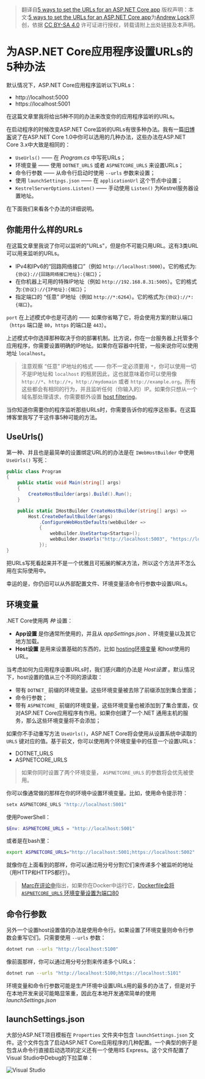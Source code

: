 > 翻译自[5 ways to set the URLs for an ASP.NET Core app](https://andrewlock.net/5-ways-to-set-the-urls-for-an-aspnetcore-app/)
> 版权声明：本文:[5 ways to set the URLs for an ASP.NET Core app](https://andrewlock.net/5-ways-to-set-the-urls-for-an-aspnetcore-app/)为[Andrew Lock](https://andrewlock.net/about/)原创，依据 [CC BY-SA 4.0](https://creativecommons.org/licenses/by-sa/4.0/) 许可证进行授权，转载请附上出处链接及本声明。


# 为ASP.NET Core应用程序设置URLs的5种办法

默认情况下，ASP.NET Core应用程序监听以下URLs：
* http://localhost:5000
* https://localhost:5001

在这篇文章里我将给出5种不同的办法来改变你的应用程序监听的URLs。

在启动程序的时候改变ASP.NET Core监听的URLs有很多种办法。我有一篇[旧博客](https://andrewlock.net/configuring-urls-with-kestrel-iis-and-iis-express-with-asp-net-core/)说了在ASP.NET Core 1.0中你可以选用的几种办法，这些办法在ASP.NET Core 3.x中大致是相同的：

* `UseUrls()` —— 在 *Program.cs* 中写死URLs；
* 环境变量 —— 使用 `DOTNET_URLS` 或者 `ASPNETCORE_URLS` 来设置URLs；
* 命令行参数 —— 从命令行启动时使用 `--urls` 参数来设置；
* 使用 `launchSettings.json` —— 在 `applicationUrl` 这个节点中设置；
* `KestrelServerOptions.Listen()` —— 手动使用 `Listen()` 为Kestrel服务器设置地址。

在下面我们来看各个办法的详细说明。

## 你能用什么样的URLs

在这篇文章里我说了你可以监听的"URLs"，但是你不可能只用URL。这有3类URL可以用来监听的URLs。

* IPv4和IPv6的“回路网络接口”（例如 `http://localhost:5000`）。它的格式为:`{协议}://{回路网络接口地址}:{端口}`；
* 在你机器上可用的特殊IP地址（例如 `http://192.168.8.31:5005`）。它的格式为:`{协议}://{IP地址}:{端口}`；
* 指定端口的 “任意” IP地址（例如 `http://*:6264`）。它的格式为:`{协议}://*:{端口}`。

`port` 在上述模式中也是可选的 —— 如果你省略了它，将会使用方案的默认端口（`https` 端口是 `80`，`https` 的端口是 `443`）。

上述模式中你选择那种取决于你的部署机制。比方说，你在一台服务器上托管多个应用程序，你需要设置明确的IP地址。如果你在容器中托管，一般来说你可以使用地址 `localhost`。

> 注意观察 “任意” IP地址的格式 —— 你不一定必须要用 `*`，你可以使用一切不是IP地址和 `localhost` 的租房因此，这也就意味着你可以使用像 `http://*`、`http://+`，`http://mydomain` 或者 `http://example.org`。所有这些都会有相同的行为，并且监听任何（你输入的）IP。如果你只想从一个域名那处理请求，你需要额外设置 [host filtering](https://docs.microsoft.com/en-us/aspnet/core/fundamentals/servers/kestrel?view=aspnetcore-3.1#host-filtering)。

当你知道你需要你的程序监听那些URLs时，你需要告诉你的程序这些事。在这篇博客里我写了干这件事5种可能的方法。

## UseUrls()

第一种、并且也是最简单的设置绑定URL的的办法是在 `IWebHostBuilder` 中使用 `UseUrls()` 写死：

```cs
public class Program
{
    public static void Main(string[] args)
    {
        CreateHostBuilder(args).Build().Run();
    }

    public static IHostBuilder CreateHostBuilder(string[] args) =>
        Host.CreateDefaultBuilder(args)
            .ConfigureWebHostDefaults(webBuilder =>
            {
                webBuilder.UseStartup<Startup>();
                webBuilder.UseUrls("http://localhost:5003", "https://localhost:5004");
            });
}
```

把URLs写死看起来并不是一个优雅且可拓展的解决方法，所以这个方法并不怎么用在实际使用中。

幸运的是，你仍旧可以从外部配置文件、环境变量活命令行参数中设置URLs。

## 环境变量

.NET Core使用两 *种* 设置：
* **App设置** 是你通常所使用的，并且从 *appSettings.json* 、环境变量以及其它地方加载。
* **Host设置** 是用来设置基础的东西的，比如 [hosting环境变量](https://docs.microsoft.com/en-us/aspnet/core/fundamentals/environments?view=aspnetcore-3.1) 和host使用的URL。

当考虑如何为应用程序设置URLs时，我们感兴趣的办法是 *Host设置* 。默认情况下，host设置的值从三个不同的源读取：

* 带有 `DOTNET_` 前缀的环境变量。这些环境变量被去除了前缀添加到集合里面；
* 命令行参数；
* 带有 `ASPNETCORE_` 前缀的环境变量，这些环境变量也被添加到了集合里面，仅对ASP.NET Core应用程序有作用。如果你创建了一个.NET 通用主机的服务，那么这些环境变量将不会添加；

如果你不手动重写方法 `UseUrls()`，ASP.NET Core将会使用从设置系统中读取的 `URLS` 键对应的值。基于前文，你可以使用两个环境变量中的任意一个设置URLs：

* DOTNET_URLS
* ASPNETCORE_URLS

> 如果你同时设置了两个环境变量， `ASPNETCORE_URLS` 的参数将会优先被使用。

你可以像通常做的那样在你的环境中设置环境变量。比如，使用命令提示符：

```cmd
setx ASPNETCORE_URLS "http://localhost:5001" 
```

使用PowerShell：

```ps1
$Env: ASPNETCORE_URLS = "http://localhost:5001"
```

或者是在bash里：

```bash
export ASPNETCORE_URLS="http://localhost:5001;https://localhost:5002"
```

就像你在上面看到的那样，你可以通过用分号分割它们来传递多个被监听的地址（用HTTP和HTTPS都行）。

> [Marc在评论中](https://disq.us/p/28v6d6c)指出，如果你在Docker中运行它，[Dockerfile会将`ASPNETCORE_URLS` 环境变量设置为端口80](https://github.com/dotnet/dotnet-docker/blob/402a1591e224b681015be628986eefa5012e940e/3.1/runtime-deps/alpine3.11/amd64/Dockerfile#L15)

## 命令行参数

另外一个设置host设置值的办法是使用命令行。如果设置了环境变量则命令行参数会重写它们。只需要使用 `--urls` 参数：

```bash
dotnet run --urls "http://localhost:5100"
```

像前面那样，你可以通过用分号分割来传递多个URLs：

```bash
dotnet run --urls "http://localhost:5100;https://localhost:5101"
```

环境变量和命令行参数可能是生产环境中设置URLs用的最多的办法了，但是对于在本地开发来说可能略显笨重，因此在本地开发通常简单的使用 *launchSettings.json*

## launchSettings.json

大部分ASP.NET项目模板在 `Properties` 文件夹中包含 `launchSettings.json` 文件。这个文件包含了启动ASP.NET Core应用程序的几种配置。一个典型的例子是包含从命令行直接启动选项的定义还有一个使用IIS Express。这个文件配置了Visual Studio中Debug的下拉菜单：

![Visual Studio](https://img.cdn.gaein.cn/blog/posts/AspNetCore-Set-Urls/launchsettings.png)

